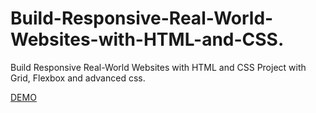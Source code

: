 # Build-Responsive-Real-World-Websites-with-HTML-and-CSS.
Build Responsive Real-World Websites with HTML and CSS
Project with Grid, Flexbox and advanced css.

[DEMO](https://devleon-omnifood.netlify.app/)
